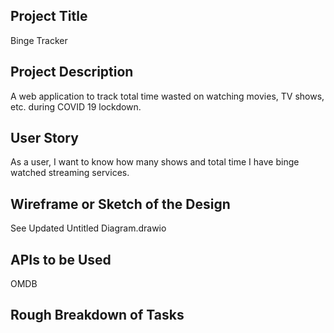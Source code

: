 ## Project Title 
Binge Tracker 
## Project Description 
A web application to track total time wasted on watching movies, TV shows, etc. during COVID 19 lockdown. 
## User Story 
As a user, I want to know how many shows and total time I have binge watched streaming services.  
## Wireframe or Sketch of the Design 
See Updated Untitled Diagram.drawio
## APIs to be Used
OMDB

## Rough Breakdown of Tasks
